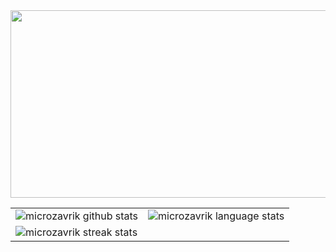 <div align="right">
  <img src="[https://media.giphy.com/media/dWesBcTLavkZuG35MI/giphy.gif](https://bestanimations.com/Animals/Mammals/Cats/cats/cute-kitty-animated-gif-3.gif)" width="600" height="300"/>
</div>

<table align="center" cellspacing="0" cellpadding="0" border="0">
   <tr>
    <td>
        <img src="https://github-readme-stats.vercel.app/api?username=microzavrik&show_icons=true&include_all_commits=true&theme=github_dark&hide_border=true" alt="microzavrik github stats">
      <a/>
    </td>
    <td>
        <img src="https://github-readme-stats.vercel.app/api/top-langs/?username=microzavrik&theme=github_dark&layout=compact&hide_border=true" alt="microzavrik language stats">
      <a/>
    </td>
   </tr>
  <tr>
  <tr>
    <td>
        <img src="https://github-readme-streak-stats.herokuapp.com?user=microzavrik&theme=tokyonight_duo&hide_border=true" alt="microzavrik streak stats">
      <a/>
    </td>
    <td>
      <a/>
    </td>
   </tr>
</table>
